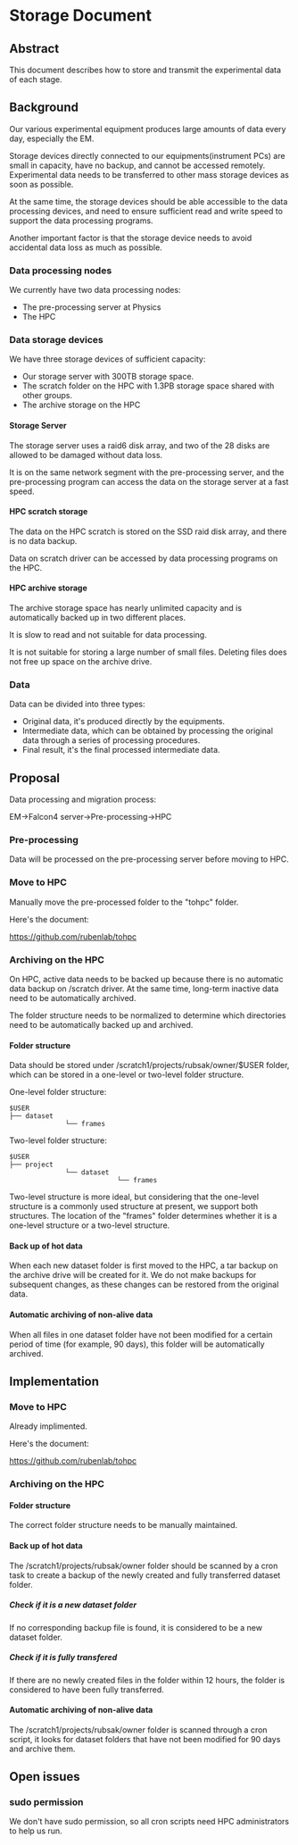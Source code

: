 # Storage Document

## Abstract

This document describes how to store and transmit the experimental data of each stage.
## Background

Our various experimental equipment produces large amounts of data every day, especially the EM.

Storage devices directly connected to our equipments(instrument PCs) are small in capacity, have no backup, and cannot be accessed remotely. Experimental data needs to be transferred to other mass storage devices as soon as possible.

At the same time, the storage devices should be able accessible to the data processing devices, and need to ensure sufficient read and write speed to support the data processing programs.

Another important factor is that the storage device needs to avoid accidental data loss as much as possible.

### Data processing nodes

We currently have two data processing nodes:

- The pre-processing server at Physics
- The HPC

### Data storage devices

We have three storage devices of sufficient capacity:

- Our storage server with 300TB storage space.
- The scratch folder on the HPC with 1.3PB storage space shared with other groups.
- The archive storage on the HPC

#### Storage Server

The storage server uses a raid6 disk array, and two of the 28 disks are allowed to be damaged without data loss.

It is on the same network segment with the pre-processing server, and the pre-processing program can access the data on the storage server at a fast speed.

#### HPC scratch storage

The data on the HPC scratch is stored on the SSD raid disk array, and there is no data backup.

Data on scratch driver can be accessed by data processing programs on the HPC.

#### HPC archive storage

The archive storage space has nearly unlimited capacity and is automatically backed up in two different places.

It is slow to read and not suitable for data processing.

It is not suitable for storing a large number of small files. Deleting files does not free up space on the archive drive.

### Data

Data can be divided into three types:

- Original data, it's produced directly by the equipments.
- Intermediate data, which can be obtained by processing the original data through a series of processing procedures.
- Final result, it's the final processed intermediate data.

## Proposal

Data processing and migration process:

EM->Falcon4 server->Pre-processing->HPC


### Pre-processing

Data will be processed on the pre-processing server before moving to HPC.

### Move to HPC

Manually move the pre-processed folder to the "tohpc" folder.

Here's the document:

https://github.com/rubenlab/tohpc

### Archiving on the HPC

On HPC, active data needs to be backed up because there is no automatic data backup on /scratch driver. At the same time, long-term inactive data need to be automatically archived.

The folder structure needs to be normalized to determine which directories need to be automatically backed up and archived.
#### Folder structure

Data should be stored under /scratch1/projects/rubsak/owner/$USER folder, which can be stored in a one-level or two-level folder structure.

One-level folder structure:

```
$USER
├── dataset
              └── frames
```

Two-level folder structure:
```
$USER
├── project
              └── dataset
                           └── frames
```

Two-level structure is more ideal, but considering that the one-level structure is a commonly used structure at present, we support both structures. The location of the "frames" folder determines whether it is a one-level structure or a two-level structure.

#### Back up of hot data

When each new dataset folder is first moved to the HPC, a tar backup on the archive drive will be created for it. We do not make backups for subsequent changes, as these changes can be restored from the original data.

#### Automatic archiving of non-alive data

When all files in one dataset folder have not been modified for a certain period of time (for example, 90 days), this folder will be automatically archived.

<!-- ## Rationale -->

## Implementation

### Move to HPC

Already implimented.

Here's the document:

https://github.com/rubenlab/tohpc

### Archiving on the HPC

#### Folder structure

The correct folder structure needs to be manually maintained.

#### Back up of hot data

The /scratch1/projects/rubsak/owner folder should be scanned by a cron task to create a backup of the newly created and fully transferred dataset folder.

##### Check if it is a new dataset folder

If no corresponding backup file is found, it is considered to be a new dataset folder.

##### Check if it is fully transfered

If there are no newly created files in the folder within 12 hours, the folder is considered to have been fully transferred.

#### Automatic archiving of non-alive data

The /scratch1/projects/rubsak/owner folder is scanned through a cron script, it looks for dataset folders that have not been modified for 90 days and archive them.

## Open issues

### sudo permission

We don't have sudo permission, so all cron scripts need HPC administrators to help us run.